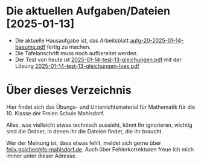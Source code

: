 # Die aktuellen Aufgaben/Dateien [2025-01-13]

* Die aktuelle Hausaufgabe ist, das Arbeitsblatt [aufg-20-2025-01-14-baeume.pdf](arbeitsblaetter/aufg-20-2025-01-14-baeume.pdf) fertig zu machen.
* Die Tafelanschrift muss noch aufbereitet werden.
* Der Test von heute ist [2025-01-14-test-13-gleichungen.pdf](tests/2025-01-14-test-13-gleichungen.pdf) mit der Lösung [2025-01-14-test-13-gleichungen-loes.pdf](tests/2025-01-14-test-13-gleichungen-loes.pdf)


# Über dieses Verzeichnis

Hier findet sich das Übungs- und Unterrichtsmaterial für Mathematik für die 10. Klasse der Freien Schule Mahlsdorf.

Alles, was vielleicht etwas technisch aussieht, könnt Ihr ignorieren, wichtig sind die Ordner, in denen ihr die Dateien findet, die ihr braucht.

Wer der Meinung ist, dass etwas fehlt, meldet sich gerne über [felix.golcher@fs-mahlsdorf.de](mailto:felix.golcher@fs-mahlsdorf.de). Auch über Fehlerkorrekturen freue ich mich immer unter dieser Adresse.
